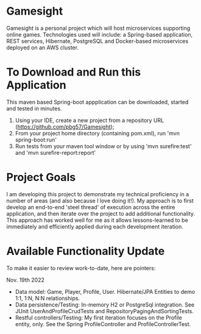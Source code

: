 # Gamesight
Gamesight is a personal project which will host microservices supporting online games. Technologies used will include: a Spring-based application, REST services, Hibernate, PostgreSQL and Docker-based microservices deployed on an AWS cluster.

# To Download and Run this Application
This maven based Spring-boot appplication can be downloaded, started and tested in minutes.
1) Using your IDE, create a new project from a repository URL (https://github.com/pbg57/Gamesight);
2) From your project home directory (containing pom.xml), run 'mvn spring-boot:run'
3) Run tests from your maven tool window or by using 'mvn surefire:test' and 'mvn surefire-report:report'

# Project Goals 
I am developing this project to demonstrate my technical proficiency in a number of areas (and also because I love doing it!). My approach is to first develop an end-to-end 'steel thread' of execution across the entire application, and then iterate over the project to add additional functionality. This approach has worked well for me as it allows lessons-learned to be immediately and efficiently applied during each development iteration. 

# Available Functionality Update
To make it easier to review work-to-date, here are pointers:

Nov. 19th 2022
* Data model: Game, Player, Profile, User. Hibernate/JPA Entities to demo 1:1, 1:N, N:N relationships.
* Data persistence/Testing: In-memory H2 or PostgreSql integration. See JUnit UserAndProfileCrudTests and RepositoryPagingAndSortingTests.
* Restful controllers/Testing: My first iteration focuses on the Profile entity, only. See the Spring ProfileController and ProfileControllerTest.
